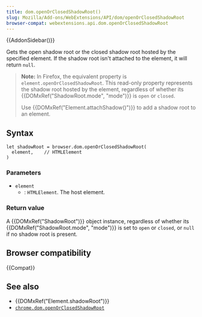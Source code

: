 ```yaml
---
title: dom.openOrClosedShadowRoot()
slug: Mozilla/Add-ons/WebExtensions/API/dom/openOrClosedShadowRoot
browser-compat: webextensions.api.dom.openOrClosedShadowRoot
---
```


{{AddonSidebar()}}

Gets the open shadow root or the closed shadow root hosted by the specified element. If the shadow root isn't attached to the element, it will return `null`.

> **Note:** In Firefox, the equivalent property is `element.openOrClosedShadowRoot`. This read-only property represents the shadow root hosted by the element, regardless of whether its {{DOMxRef("ShadowRoot.mode", "mode")}} is `open` or `closed`.
>
> Use {{DOMxRef("Element.attachShadow()")}} to add a shadow root to an element.

## Syntax

```js-nolint
let shadowRoot = browser.dom.openOrClosedShadowRoot(
  element,    // HTMLElement
)
```

### Parameters

- `element`
  - : `HTMLElement`. The host element.

### Return value

A {{DOMxRef("ShadowRoot")}} object instance, regardless of whether its
{{DOMxRef("ShadowRoot.mode", "mode")}} is set to `open` or
`closed`, or `null` if no shadow root is present.

## Browser compatibility

{{Compat}}

## See also

- {{DOMxRef("Element.shadowRoot")}}
- [`chrome.dom.openOrClosedShadowRoot`](https://developer.chrome.com/docs/extensions/reference/dom/#method-openOrClosedShadowRoot)
